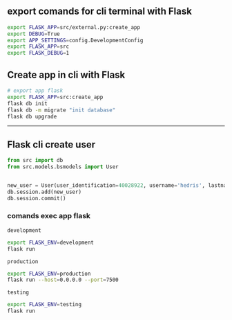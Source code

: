 ## export comands for cli terminal with Flask

```bash
export FLASK_APP=src/external.py:create_app
export DEBUG=True
export APP_SETTINGS=config.DevelopmentConfig
export FLASK_APP=src
export FLASK_DEBUG=1
```

## Create app in cli with Flask

```bash
# export app flask
export FLASK_APP=src:create_app
flask db init 
flask db -m migrate "init database"
flask db upgrade
```

<hr>

## Flask cli create user

```python
from src import db
from src.models.bsmodels import User


new_user = User(user_identification=40028922, username='hedris', lastname='pereira', email='test@gmail.com', type_user_func='Administrador', typecontract='Funcionario', password='40028922')
db.session.add(new_user)
db.session.commit()
```


### comands exec app flask 

`development`
```bash
export FLASK_ENV=development
flask run
```

`production`
```bash
export FLASK_ENV=production
flask run --host=0.0.0.0 --port=7500
```


`testing`

```bash
export FLASK_ENV=testing
flask run
```